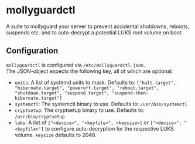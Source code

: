 # mollyguardctl
A suite to mollyguard your server to prevent accidental shutdowns, reboots, suspends etc. and to auto-decrypt a potential LUKS root volume on boot. 

## Configuration
`mollyguardctl` is configured via `/etc/mollyguardctl.json`.  
The JSON-object expects the following key, all of which are optional:

* `units`: A list of systemd units to mask. Defaults to: `["halt.target", "hibernate.target", "poweroff.target", "reboot.target", "shutdown.target", "suspend.target", "suspend-then-hibernate.target"]`
* `systemctl`: The systemctl binary to use. Defaults to: `/usr/bin/systemctl`
* `cryptsetup`: The cryptsetup binary to use. Defaults to: `/usr/bin/cryptsetup`
* `luks`: A list of `["<device>", "<keyfile>", <keysize>]` or `["<device>", "<keyfile>"]` to configure auto-decryption for the respective LUKS volume. `keysize` defaults to 2048.

